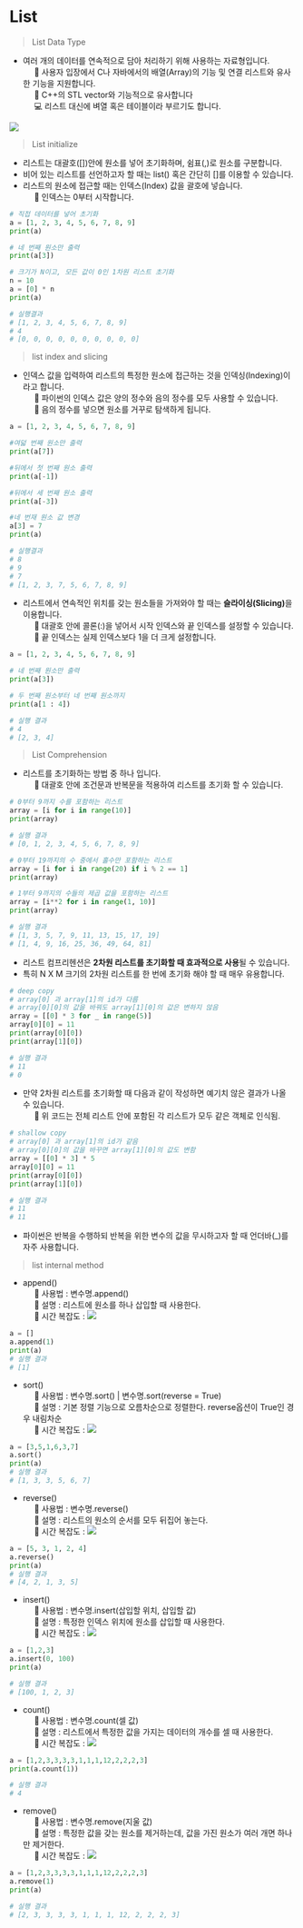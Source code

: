 # List

> List Data Type

* 여러 개의 데이터를 연속적으로 담아 처리하기 위해 사용하는 자료형입니다.<br>
&nbsp;&nbsp;&nbsp;&nbsp; 🧷 사용자 입장에서 C나 자바에서의 배열(Array)의 기능 및 연결 리스트와 유사한 기능을 지원합니다.<br>
&nbsp;&nbsp;&nbsp;&nbsp; 🎈 C++의 STL vector와 기능적으로 유사합니다<br>
&nbsp;&nbsp;&nbsp;&nbsp; 💻 리스트 대신에 벼열 혹은 테이블이라 부르기도 합니다.<br>

<img src="../../img/list.jpg">

> List initialize

* 리스트는 대괄호([])안에 원소를 넣어 초기화하며, 쉼표(,)로 원소를 구분합니다.
* 비어 있는 리스트를 선언하고자 할 때는 list() 혹은 간단히 []를 이용할 수 있습니다.
* 리스트의 원소에 접근할 때는 인덱스(Index) 값을 괄호에 넣습니다.<br>
&nbsp;&nbsp;&nbsp;&nbsp; 🧷 인덱스는 0부터 시작합니다.

```python
# 직접 데이터를 넣어 초기화
a = [1, 2, 3, 4, 5, 6, 7, 8, 9]
print(a)

# 네 번째 원소만 출력
print(a[3])

# 크기가 N이고, 모든 값이 0인 1차원 리스트 초기화
n = 10
a = [0] * n
print(a)

# 실행결과
# [1, 2, 3, 4, 5, 6, 7, 8, 9]
# 4
# [0, 0, 0, 0, 0, 0, 0, 0, 0, 0]
```
> list index and slicing

* 인덱스 값을 입력하여 리스트의 특정한 원소에 접근하는 것을 인덱싱(Indexing)이라고 합니다.<br>
&nbsp;&nbsp;&nbsp;&nbsp; 🧷 파이썬의 인덱스 값은 양의 정수와 음의 정수를 모두 사용할 수 있습니다.<br>
&nbsp;&nbsp;&nbsp;&nbsp; 🎈 음의 정수를 넣으면 원소를 거꾸로 탐색하게 됩니다.<br>

```python
a = [1, 2, 3, 4, 5, 6, 7, 8, 9]

#여덟 번째 원소만 출력
print(a[7])

#뒤에서 첫 번째 원소 출력
print(a[-1])

#뒤에서 세 번째 원소 출력
print(a[-3])

#네 번재 원소 값 변경
a[3] = 7
print(a)

# 실행결과
# 8
# 9
# 7
# [1, 2, 3, 7, 5, 6, 7, 8, 9]
```

* 리스트에서 연속적인 위치를 갖는 원소들을 가져와야 할 때는 <strong>슬라이싱(Slicing)</strong>을 이용합니다.<br>
&nbsp;&nbsp;&nbsp;&nbsp; 🧷 대괄호 안에 콜론(:)을 넣어서 시작 인덱스와 끝 인덱스를 설정할 수 있습니다. <br>
&nbsp;&nbsp;&nbsp;&nbsp; 🎈 끝 인덱스는 실제 인덱스보다 1을 더 크게 설정합니다.<br>

```python
a = [1, 2, 3, 4, 5, 6, 7, 8, 9]

# 네 번째 원소만 출력
print(a[3])

# 두 번째 원소부터 네 번째 원소까지
print(a[1 : 4])

# 실행 결과
# 4
# [2, 3, 4]
```

> List Comprehension

* 리스트를 초기화하는 방법 중 하나 입니다.<br>
&nbsp;&nbsp;&nbsp;&nbsp; 🧷 대괄호 안에 조건문과 반복문을 적용하여 리스트를 초기화 할 수 있습니다.

```python
# 0부터 9까지 수를 포함하는 리스트
array = [i for i in range(10)]
print(array)

# 실행 결과
# [0, 1, 2, 3, 4, 5, 6, 7, 8, 9]

# 0부터 19까지의 수 중에서 홀수만 포함하는 리스트
array = [i for i in range(20) if i % 2 == 1]
print(array)

# 1부터 9까지의 수들의 제곱 값을 포함하는 리스트
array = [i**2 for i in range(1, 10)]
print(array)

# 실행 결과
# [1, 3, 5, 7, 9, 11, 13, 15, 17, 19]
# [1, 4, 9, 16, 25, 36, 49, 64, 81]
```

* 리스트 컴프리헨션은 <strong> 2차원 리스트를 초기화할 때 효과적으로 사용</strong>될 수 있습니다.
* 특히 N X M 크기의 2차원 리스트를 한 번에 초기화 해야 할 때 매우 유용합니다.<br>
```python
# deep copy 
# array[0] 과 array[1]의 id가 다름
# array[0][0]의 값을 바꿔도 array[1][0]의 값은 변하지 않음
array = [[0] * 3 for _ in range(5)] 
array[0][0] = 11
print(array[0][0])
print(array[1][0])

# 실행 결과
# 11
# 0
```
* 만약 2차원 리스트를 초기화할 때 다음과 같이 작성하면 예기치 않은 결과가 나올 수 있습니다.<br>
&nbsp;&nbsp;&nbsp;&nbsp; 🎈 위 코드는 전체 리스트 안에 포함된 각 리스트가 모두 같은 객체로 인식됨.

```python
# shallow copy 
# array[0] 과 array[1]의 id가 같음
# array[0][0]의 값을 바꾸면 array[1][0]의 값도 변함
array = [[0] * 3] * 5
array[0][0] = 11
print(array[0][0])
print(array[1][0])

# 실행 결과
# 11
# 11
```

* 파이썬은 반복을 수행하되 반복을 위한 변수의 값을 무시하고자 할 때 언더바(_)를 자주 사용합니다.

> list internal method

* append()<br>
&nbsp;&nbsp;&nbsp;&nbsp; 🧩 사용법 : 변수명.append() <br>
&nbsp;&nbsp;&nbsp;&nbsp; 🎲 설명 : 리스트에 원소를 하나 삽입할 때 사용한다.<br>
&nbsp;&nbsp;&nbsp;&nbsp; 🏓 시간 복잡도 : <img src="https://render.githubusercontent.com/render/math?math=O(1)"><br>
```python
a = []
a.append(1)
print(a)
# 실행 결과
# [1]
```
* sort()<br>
&nbsp;&nbsp;&nbsp;&nbsp; 🧩 사용법 : 변수명.sort() | 변수명.sort(reverse = True) <br>
&nbsp;&nbsp;&nbsp;&nbsp; 🎲 설명 : 기본 정렬 기능으로 오름차순으로 정렬한다. reverse옵션이 True인 경우 내림차순 <br>
&nbsp;&nbsp;&nbsp;&nbsp; 🏓 시간 복잡도 : <img src="https://render.githubusercontent.com/render/math?math=O(NlogN)"><br>
```python
a = [3,5,1,6,3,7]
a.sort()
print(a)
# 실행 결과
# [1, 3, 3, 5, 6, 7]
```
* reverse()<br>
&nbsp;&nbsp;&nbsp;&nbsp; 🧩 사용법 : 변수명.reverse() <br>
&nbsp;&nbsp;&nbsp;&nbsp; 🎲 설명 : 리스트의 원소의 순서를 모두 뒤집어 놓는다. <br>
&nbsp;&nbsp;&nbsp;&nbsp; 🏓 시간 복잡도 : <img src="https://render.githubusercontent.com/render/math?math=O(N)"><br>

```python
a = [5, 3, 1, 2, 4]
a.reverse()
print(a)
# 실행 결과
# [4, 2, 1, 3, 5]
```

* insert()<br>
&nbsp;&nbsp;&nbsp;&nbsp; 🧩 사용법 : 변수명.insert(삽입할 위치, 삽입할 값) <br>
&nbsp;&nbsp;&nbsp;&nbsp; 🎲 설명 : 특정한 인덱스 위치에 원소를 삽입할 때 사용한다. <br>
&nbsp;&nbsp;&nbsp;&nbsp; 🏓 시간 복잡도 : <img src="https://render.githubusercontent.com/render/math?math=O(N)"><br>
```python
a = [1,2,3]
a.insert(0, 100)
print(a)

# 실행 결과
# [100, 1, 2, 3]
```
* count()<br>
&nbsp;&nbsp;&nbsp;&nbsp; 🧩 사용법 : 변수명.count(셀 값) <br>
&nbsp;&nbsp;&nbsp;&nbsp; 🎲 설명 :  리스트에서 특정한 값을 가지는 데이터의 개수를 셀 때 사용한다.<br>
&nbsp;&nbsp;&nbsp;&nbsp; 🏓 시간 복잡도 : <img src="https://render.githubusercontent.com/render/math?math=O(N)"><br>
```python
a = [1,2,3,3,3,3,1,1,1,12,2,2,2,3]
print(a.count(1))

# 실행 결과
# 4
```
* remove()<br>
&nbsp;&nbsp;&nbsp;&nbsp; 🧩 사용법 : 변수명.remove(지울 값) <br>
&nbsp;&nbsp;&nbsp;&nbsp; 🎲 설명 :  특정한 값을 갖는 원소를 제거하는데, 값을 가진 원소가 여러 개면 하나만 제거한다.<br>
&nbsp;&nbsp;&nbsp;&nbsp; 🏓 시간 복잡도 : <img src="https://render.githubusercontent.com/render/math?math=O(N)"><br>
```python
a = [1,2,3,3,3,3,1,1,1,12,2,2,2,3]
a.remove(1)
print(a)

# 실행 결과
# [2, 3, 3, 3, 3, 1, 1, 1, 12, 2, 2, 2, 3]
```


